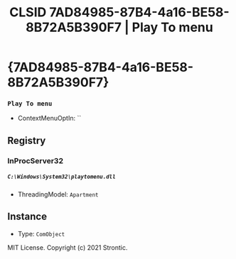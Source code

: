 ﻿---
title: "CLSID 7AD84985-87B4-4a16-BE58-8B72A5B390F7 | Play To menu"
excerpt: What is COM-Object CLSID 7AD84985-87B4-4a16-BE58-8B72A5B390F7?
---

# {7AD84985-87B4-4a16-BE58-8B72A5B390F7}

### `Play To menu`
* ContextMenuOptIn: ``

## Registry


### InProcServer32

##### `C:\Windows\System32\playtomenu.dll`
* ThreadingModel: `Apartment`

## Instance

* Type: `ComObject`

MIT License. Copyright (c) 2021 Strontic.


